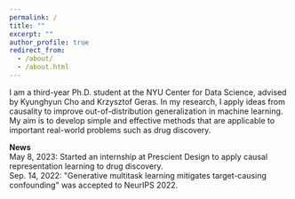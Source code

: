 ```yaml
---
permalink: /
title: ""
excerpt: ""
author_profile: true
redirect_from: 
  - /about/
  - /about.html
---
```

  
I am a third-year Ph.D. student at the NYU Center for Data Science, advised by Kyunghyun Cho and Krzysztof Geras. In 
my research, I apply ideas from causality to improve out-of-distribution generalization in machine learning. My aim is 
to develop simple and effective methods that are applicable to important real-world problems such as drug discovery.

**News**  
May 8, 2023: Started an internship at Prescient Design to apply causal representation learning to drug discovery.  
Sep. 14, 2022: "Generative multitask learning mitigates target-causing confounding" was accepted to NeurIPS 2022.
